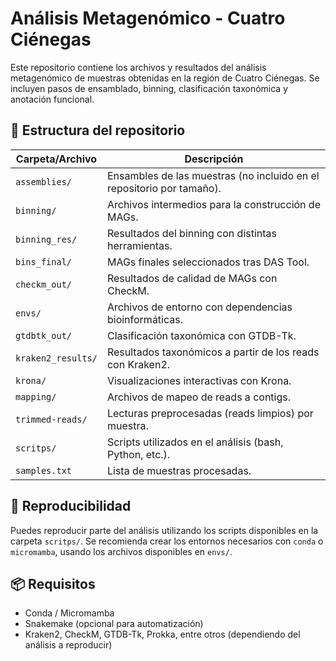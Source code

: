 # Análisis Metagenómico - Cuatro Ciénegas

Este repositorio contiene los archivos y resultados del análisis metagenómico de muestras obtenidas en la región de Cuatro Ciénegas. Se incluyen pasos de ensamblado, binning, clasificación taxonómica y anotación funcional.

## 📁 Estructura del repositorio

| Carpeta/Archivo        | Descripción |
|------------------------|-------------|
| `assemblies/`          | Ensambles de las muestras (no incluido en el repositorio por tamaño). |
| `binning/`             | Archivos intermedios para la construcción de MAGs. |
| `binning_res/`         | Resultados del binning con distintas herramientas. |
| `bins_final/`          | MAGs finales seleccionados tras DAS Tool. |
| `checkm_out/`          | Resultados de calidad de MAGs con CheckM. |
| `envs/`                | Archivos de entorno con dependencias bioinformáticas. |
| `gtdbtk_out/`          | Clasificación taxonómica con GTDB-Tk. |
| `kraken2_results/`     | Resultados taxonómicos a partir de los reads con Kraken2. |
| `krona/`               | Visualizaciones interactivas con Krona. |
| `mapping/`             | Archivos de mapeo de reads a contigs. |
| `trimmed-reads/`       | Lecturas preprocesadas (reads limpios) por muestra. |
| `scritps/`             | Scripts utilizados en el análisis (bash, Python, etc.). |
| `samples.txt`          | Lista de muestras procesadas. |

## 🚀 Reproducibilidad

Puedes reproducir parte del análisis utilizando los scripts disponibles en la carpeta `scritps/`. Se recomienda crear los entornos necesarios con `conda` o `micromamba`, usando los archivos disponibles en `envs/`.

## 📦 Requisitos

- Conda / Micromamba
- Snakemake (opcional para automatización)
- Kraken2, CheckM, GTDB-Tk, Prokka, entre otros (dependiendo del análisis a reproducir)




